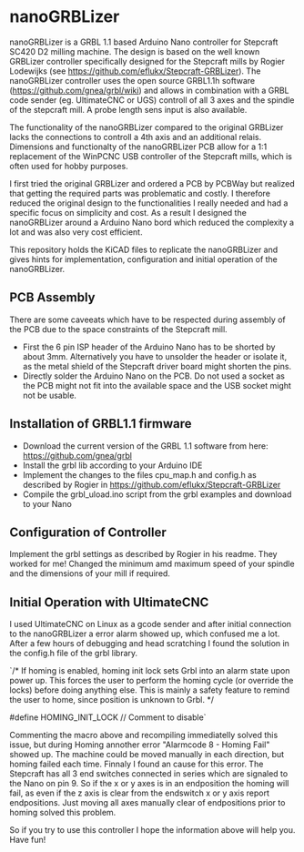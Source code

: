 # nanoGRBLizer
nanoGRBLizer is a GRBL 1.1 based Arduino Nano controller for Stepcraft SC420 D2 milling machine.
The design is based on the well known GRBLizer controller specifically designed for the Stepcraft mills by Rogier Lodewijks (see https://github.com/eflukx/Stepcraft-GRBLizer). 
The nanoGRBLizer controller uses the open source GRBL1.1h software (https://github.com/gnea/grbl/wiki) and allows in combination with a GRBL code sender (eg. UltimateCNC or UGS) controll of all 3 axes and the spindle of the stepcraft mill. A probe length sens input is also available. 

The functionality of the nanoGRBLizer compared to the original GRBLizer lacks the connections to controll a 4th axis and an additional relais. Dimensions and functionalty of the nanoGRBLizer PCB allow for a 1:1 replacement of the WinPCNC USB controller of the Stepcraft mills, which is often used for hobby purposes.

I first tried the original GRBLizer and ordered a PCB by PCBWay but realized that getting the required parts was problematic and costly. I therefore reduced the original design to the functionalities I really needed and had a specific focus on simplicity and cost. As a result I designed the nanoGRBLizer around a Arduino Nano bord which reduced the complexity a lot and was also very cost efficient. 

This repository holds the KiCAD files to replicate the nanoGRBLizer and gives hints for implementation, configuration and initial operation of the nanoGRBLizer.
## PCB Assembly
There are some caveeats which have to be respected during assembly of the PCB due to the space constraints of the Stepcraft mill.
- First the 6 pin ISP header of the Arduino Nano has to be shorted by about 3mm. Alternatively you have to unsolder the header or isolate it, as the metal shield of the Stepcraft driver board might shorten the pins.
- Directly solder the Arduino Nano on the PCB. Do not used a socket as the PCB might not fit into the available space and the USB socket might not be usable.
## Installation of GRBL1.1 firmware
- Download the current version of the GRBL 1.1 software from here: https://github.com/gnea/grbl
- Install the grbl lib according to your Arduino IDE
- Implement the changes to the files cpu_map.h and config.h as described by Rogier in https://github.com/eflukx/Stepcraft-GRBLizer
- Compile the grbl_uload.ino script from the grbl examples and download to your Nano
## Configuration of Controller
Implement the grbl settings as described by Rogier in his readme. They worked for me! Changed the minimum amd maximum speed of your spindle and the dimensions of your mill if required. 
## Initial Operation with UltimateCNC
I used UltimateCNC on Linux as a gcode sender and after initial connection to the nanoGRBLizer a error alarm showed up, which confused me a lot. After a few hours of debugging and head scratching I found the solution in the config.h file of the grbl library.

`/* 
 If homing is enabled, homing init lock sets Grbl into an alarm state upon power up. This forces
 the user to perform the homing cycle (or override the locks) before doing anything else. This is
 mainly a safety feature to remind the user to home, since position is unknown to Grbl.
 */

#define HOMING_INIT_LOCK // Comment to disable`

Commenting the macro above and recompiling immediatelly solved this issue, but during Homing annother error "Alarmcode 8 - Homing Fail" showed up. The machine could be moved manually in each direction, but homing failed each time. Finnaly I found an cause for this error. The Stepcraft has all 3 end switches connected in series which are signaled to the Nano on pin 9. So if the x or y axes is in an endposition the homing will fail, as even if the z axis is clear from the endswitch x or y axis report endpositions. Just moving all axes manually clear of endpositions prior to homing solved this problem.

So if you try to use this controller I hope the information above will help you. Have fun!

